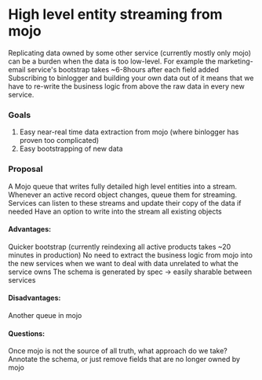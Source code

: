 

# High level entity streaming from mojo

Replicating data owned by some other service (currently mostly only mojo) can be a burden when the data is too low-level. For example the marketing-email service's bootstrap takes ~6-8hours after each field added
Subscribing to binlogger and building your own data out of it means that we have to re-write the business logic from above the raw data in every new service.

### Goals
1. Easy near-real time data extraction from mojo (where binlogger has proven too complicated)
2. Easy bootstrapping of new data

### Proposal
A Mojo queue that writes fully detailed high level entities into a stream.
Whenever an active record object changes, queue them for streaming.
Services can listen to these streams and update their copy of the data if needed
Have an option to write into the stream all existing objects

#### Advantages:
Quicker bootstrap (currently reindexing all active products takes ~20 minutes in production)
No need to extract the business logic from mojo into the new services when we want to deal with data unrelated to what the service owns
The schema is generated by spec -> easily sharable between services

#### Disadvantages:
Another queue in mojo

#### Questions:
Once mojo is not the source of all truth, what approach do we take? Annotate the schema, or just remove fields that are no longer owned by mojo
